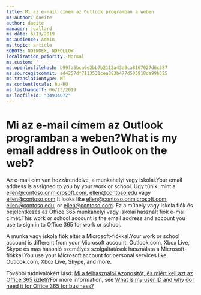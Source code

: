 ```yaml
---
title: Mi az e-mail címem az Outlook programban a weben
ms.author: daeite
author: daeite
manager: joallard
ms.date: 6/13/2019
ms.audience: Admin
ms.topic: article
ROBOTS: NOINDEX, NOFOLLOW
localization_priority: Normal
ms.custom: ''
ms.openlocfilehash: b99fa5bca0e2bb7b2112a43a9ca8167027d6c387
ms.sourcegitcommit: ad4257df7113531cea883b477d505918da99b325
ms.translationtype: MT
ms.contentlocale: hu-HU
ms.lasthandoff: 06/13/2019
ms.locfileid: "34934072"
---
```

# <a name="what-is-my-email-address-in-outlook-on-the-web"></a><span data-ttu-id="05440-102">Mi az e-mail címem az Outlook programban a weben?</span><span class="sxs-lookup"><span data-stu-id="05440-102">What is my email address in Outlook on the web?</span></span>

<span data-ttu-id="05440-103">Az e-mail cím van hozzárendelve, a munkahelyi vagy iskolai.</span><span class="sxs-lookup"><span data-stu-id="05440-103">Your email address is assigned to you by your work or school.</span></span> <span data-ttu-id="05440-104">Úgy tűnik, mint a ellen@contoso.onmicrosoft.com, ellen@contoso.edu vagy ellen@contoso.com.</span><span class="sxs-lookup"><span data-stu-id="05440-104">It looks like ellen@contoso.onmicrosoft.com, ellen@contoso.edu, or ellen@contoso.com.</span></span> <span data-ttu-id="05440-105">Ez a műhely vagy iskola fiók és bejelentkezés az Office 365 munkahelyi vagy iskolai használt fiók e-mail címét.</span><span class="sxs-lookup"><span data-stu-id="05440-105">This work or school account is the email address and account you use to sign in to Office 365 for work or school.</span></span>

<span data-ttu-id="05440-106">A munka vagy iskola fiók eltér a Microsoft-fiókkal.</span><span class="sxs-lookup"><span data-stu-id="05440-106">Your work or school account is different from your Microsoft account.</span></span> <span data-ttu-id="05440-107">Outlook.com, Xbox Live, Skype és más hasonló személyes szolgáltatások használata a Microsoft-fiókkal.</span><span class="sxs-lookup"><span data-stu-id="05440-107">You use your Microsoft account for personal services like Outlook.com, Xbox Live, Skype, and more.</span></span>

<span data-ttu-id="05440-108">További tudnivalókért lásd: [Mi a felhasználói Azonosítót, és miért kell azt az Office 365 üzleti?](https://support.office.com/article/37da662b-5da6-4b56-a091-2731b2ecc8b4)</span><span class="sxs-lookup"><span data-stu-id="05440-108">For more information, see [What is my user ID and why do I need it for Office 365 for business?](https://support.office.com/article/37da662b-5da6-4b56-a091-2731b2ecc8b4)</span></span>